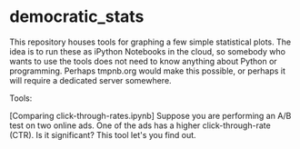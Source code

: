 # democratic_stats
This repository houses tools for graphing a few simple statistical plots.  The idea is to run these as iPython Notebooks in the cloud, so somebody who wants to use the tools does not need to know anything about Python or programming.  Perhaps tmpnb.org would make this possible, or perhaps it will require a dedicated server somewhere.

Tools:

[Comparing click-through-rates.ipynb]  Suppose you are performing an A/B test on two online ads.  One of the ads has a higher click-through-rate (CTR).  Is it significant?  This tool let's you find out.
